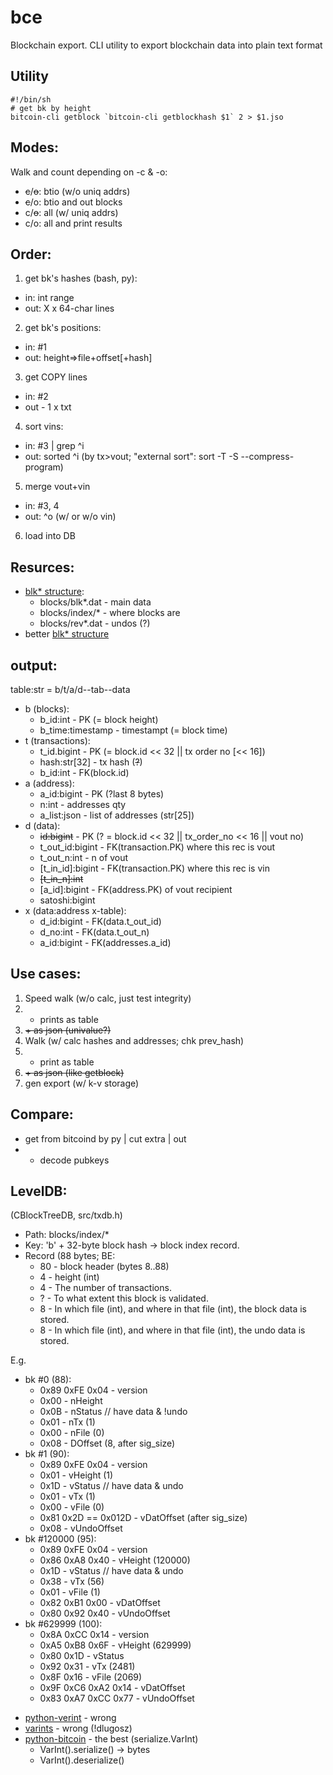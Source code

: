 # bce
Blockchain export.
CLI utility to export blockchain data into plain text format

## Utility
```
#!/bin/sh
# get bk by height
bitcoin-cli getblock `bitcoin-cli getblockhash $1` 2 > $1.jso
```

## Modes:
Walk and count depending on -c & -o:
- ~~c~~/~~o~~: btio (w/o uniq addrs)
- ~~c~~/o: btio and out blocks
- c/~~o~~: all (w/ uniq addrs)
- c/o: all and print results

## Order:
1. get bk's hashes (bash, py):
  - in: int range
  - out: X x 64-char lines
2. get bk's positions:
  - in: #1
  - out: height=>file+offset[+hash]
3. get COPY lines
  - in: #2
  - out - 1 x txt
4. sort vins:
  - in: #3 | grep ^i
  - out: sorted ^i (by tx>vout; "external sort": sort -T -S --compress-program)
5. merge vout+vin
  - in: #3, 4
  - out: ^o (w/ or w/o vin)
6. load into DB

## Resurces:
- [blk* structure]("https://en.bitcoin.it/wiki/Bitcoin_Core_0.11_(ch_2):_Data_Storage"):
  - blocks/blk*.dat - main data
  - blocks/index/* - where blocks are
  - blocks/rev*.dat - undos (?)
- better [blk* structure](https://learnmeabitcoin.com/guide/blkdat)

## output:
table:str = b/t/a/d--tab--data

* b (blocks):
  * b_id:int - PK (= block height)
  * b_time:timestamp - timestampt (= block time)
* t (transactions):
  * t_id.bigint - PK (= block.id << 32 || tx order no [<< 16])
  * hash:str[32] - tx hash (~~?~~)
  * b_id:int - FK(block.id)
* a (address):
  * a_id:bigint - PK (?last 8 bytes)
  * n:int - addresses qty
  * a_list:json - list of addresses (str[25])
* d (data):
  * ~~id:bigint~~ - PK (? = block.id << 32 || tx_order_no << 16 || vout no)
  * t_out_id:bigint - FK(transaction.PK) where this rec is vout
  * t_out_n:int - n of vout
  * [t_in_id]:bigint - FK(transaction.PK) where this rec is vin
  * ~~[t_in_n]:int~~
  * [a_id]:bigint - FK(address.PK) of vout recipient
  * satoshi:bigint
* x (data:address x-table):
  * d_id:bigint - FK(data.t_out_id)
  * d_no:int - FK(data.t_out_n)
  * a_id:bigint - FK(addresses.a_id)

## Use cases:
1. Speed walk (w/o calc, just test integrity)
2. + prints as table
3. ~~+ as json (univalue?)~~
4. Walk (w/ calc hashes and addresses; chk prev_hash)
5. + print as table
6. ~~+ as json (like getblock)~~
7. gen export (w/ k-v storage)

## Compare:
- get from bitcoind by py | cut extra | out
- + decode pubkeys

## LevelDB:
(CBlockTreeDB, src/txdb.h)
- Path: blocks/index/*
- Key: 'b' + 32-byte block hash -> block index record.
- Record (88 bytes; BE:
  * 80 - block header (bytes 8..88)
  * 4 - height (int)
  * 4 - The number of transactions.
  * ? - To what extent this block is validated.
  * 8 - In which file (int), and where in that file (int), the block data is stored.
  * 8 - In which file (int), and where in that file (int), the undo data is stored.

E.g.

- bk #0 (88):
  - 0x89 0xFE 0x04 - version
  - 0x00 - nHeight
  - 0x0B - nStatus	// have data & !undo
  - 0x01 - nTx (1)
  - 0x00 - nFile (0)
  - 0x08 - DOffset (8, after sig_size)
- bk #1 (90):
  - 0x89 0xFE 0x04 - version
  - 0x01 - vHeight (1)
  - 0x1D - vStatus	// have data & undo
  - 0x01 - vTx (1)
  - 0x00 - vFile (0)
  - 0x81 0x2D == 0x012D - vDatOffset (after sig_size)
  - 0x08 - vUndoOffset
- bk #120000 (95):
  - 0x89 0xFE 0x04 - version
  - 0x86 0xA8 0x40 - vHeight (120000)
  - 0x1D - vStatus	// have data & undo
  - 0x38 - vTx (56)
  - 0x01 - vFile (1)
  - 0x82 0xB1 0x00 - vDatOffset
  - 0x80 0x92 0x40 - vUndoOffset
- bk #629999 (100):
  - 0x8A 0xCC 0x14 - version
  - 0xA5 0xB8 0x6F - vHeight (629999)
  - 0x80 0x1D - vStatus
  - 0x92 0x31 - vTx (2481)
  - 0x8F 0x16 - vFile (2069)
  - 0x9F 0xC6 0xA2 0x14 - vDatOffset
  - 0x83 0xA7 0xCC 0x77 - vUndoOffset

* [python-verint](https://github.com/fmoo/python-varint) - wrong
* [varints](https://github.com/bright-tools/varints) - wrong (!dlugosz)
* [python-bitcoin](https://github.com/maaku/python-bitcoin) - the best (serialize.VarInt)
  * VarInt(<int>).serialize() -> bytes
  * VarInt().deserialize()
